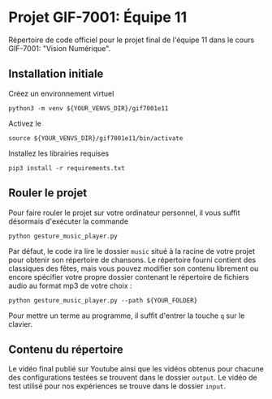 # Projet GIF-7001: Équipe 11

Répertoire de code officiel pour le projet final de l'équipe 11 dans le cours GIF-7001: "Vision Numérique".

## Installation initiale

Créez un environnement virtuel

`python3 -m venv ${YOUR_VENVS_DIR}/gif7001e11`

Activez le

`source ${YOUR_VENVS_DIR}/gif7001e11/bin/activate`

Installez les librairies requises

`pip3 install -r requirements.txt`

## Rouler le projet

Pour faire rouler le projet sur votre ordinateur personnel, il vous suffit désormais d'exécuter la commande

`python gesture_music_player.py`

Par défaut, le code ira lire le dossier `music` situé à la racine de votre projet pour obtenir son répertoire de chansons.
Le répertoire fourni contient des classiques des fêtes, mais vous pouvez modifier son contenu librement ou encore spécifier votre propre dossier contenant le répertoire de fichiers audio au format mp3 de votre choix :

`python gesture_music_player.py --path ${YOUR_FOLDER}`

Pour mettre un terme au programme, il suffit d'entrer la touche `q` sur le clavier.

## Contenu du répertoire

Le vidéo final publié sur Youtube ainsi que les vidéos obtenus pour chacune des configurations testées se trouvent dans le dossier `output`.
Le vidéo de test utilisé pour nos expériences se trouve dans le dossier `input`.
